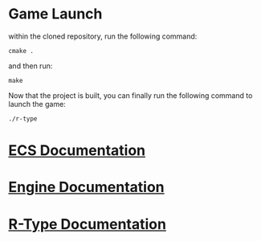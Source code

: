 # Game Launch
within the cloned repository, run the following command:
```
cmake .
```
and then run:
```
make
```
Now that the project is built, you can finally run the following command to launch the game:
```
./r-type
```

# [ECS Documentation](./docs/ECS.md)
# [Engine Documentation](./docs/Engine.md)
# [R-Type Documentation](./docs/R-type.md)